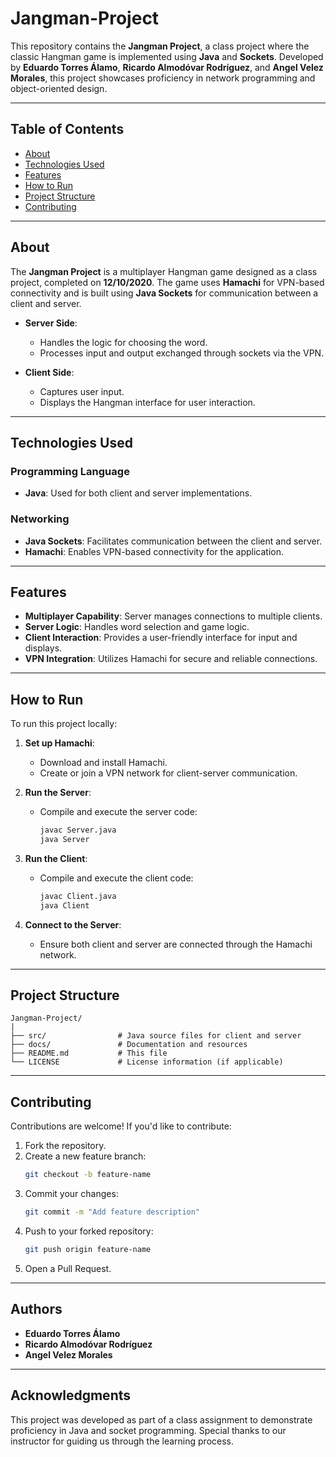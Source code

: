 # Jangman-Project

This repository contains the **Jangman Project**, a class project where the classic Hangman game is implemented using **Java** and **Sockets**. Developed by **Eduardo Torres Álamo**, **Ricardo Almodóvar Rodríguez**, and **Angel Velez Morales**, this project showcases proficiency in network programming and object-oriented design.

---

## Table of Contents

- [About](#about)
- [Technologies Used](#technologies-used)
- [Features](#features)
- [How to Run](#how-to-run)
- [Project Structure](#project-structure)
- [Contributing](#contributing)

---

## About

The **Jangman Project** is a multiplayer Hangman game designed as a class project, completed on **12/10/2020**. The game uses **Hamachi** for VPN-based connectivity and is built using **Java Sockets** for communication between a client and server.

- **Server Side**:
  - Handles the logic for choosing the word.
  - Processes input and output exchanged through sockets via the VPN.

- **Client Side**:
  - Captures user input.
  - Displays the Hangman interface for user interaction.

---

## Technologies Used

### Programming Language
- **Java**: Used for both client and server implementations.

### Networking
- **Java Sockets**: Facilitates communication between the client and server.
- **Hamachi**: Enables VPN-based connectivity for the application.

---

## Features

- **Multiplayer Capability**: Server manages connections to multiple clients.
- **Server Logic**: Handles word selection and game logic.
- **Client Interaction**: Provides a user-friendly interface for input and displays.
- **VPN Integration**: Utilizes Hamachi for secure and reliable connections.

---

## How to Run

To run this project locally:

1. **Set up Hamachi**:
   - Download and install Hamachi.
   - Create or join a VPN network for client-server communication.

2. **Run the Server**:
   - Compile and execute the server code:
     ```bash
     javac Server.java
     java Server
     ```

3. **Run the Client**:
   - Compile and execute the client code:
     ```bash
     javac Client.java
     java Client
     ```

4. **Connect to the Server**:
   - Ensure both client and server are connected through the Hamachi network.

---

## Project Structure

```
Jangman-Project/
|
├── src/                # Java source files for client and server
├── docs/               # Documentation and resources
├── README.md           # This file
└── LICENSE             # License information (if applicable)
```

---

## Contributing

Contributions are welcome! If you'd like to contribute:

1. Fork the repository.
2. Create a new feature branch:
   ```bash
   git checkout -b feature-name
   ```
3. Commit your changes:
   ```bash
   git commit -m "Add feature description"
   ```
4. Push to your forked repository:
   ```bash
   git push origin feature-name
   ```
5. Open a Pull Request.

---

## Authors

- **Eduardo Torres Álamo**
- **Ricardo Almodóvar Rodríguez**
- **Angel Velez Morales**

---

## Acknowledgments

This project was developed as part of a class assignment to demonstrate proficiency in Java and socket programming. Special thanks to our instructor for guiding us through the learning process.

